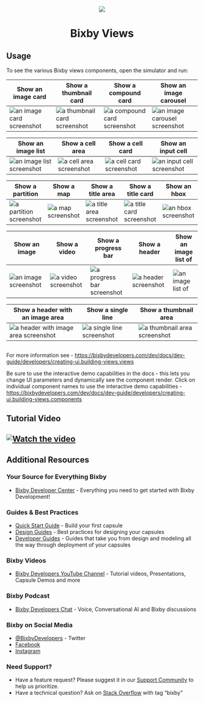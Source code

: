 <p align="Center">
  <img src="https://bixbydevelopers.com/dev/docs-assets/resources/dev-guide/bixby_logo_github-11221940070278028369.png">
    <br/>
  <h1 align="Center">Bixby Views</h1>
</p>

## Usage

To see the various Bixby views components, open the simulator and run:

| Show an image card | Show a thumbnail card | Show a compound card | Show an image carousel |
| --- | --- | --- | --- |
| ![an image card screenshot](screenshots/Image_card_Bixby_Voice.jpg) | ![a thumbnail card screenshot](screenshots/Thumbnail_card_Bixby_Voice.jpg) | ![a compound card screenshot](screenshots/Compound_card_Bixby_Voice.png) | ![an image carousel screenshot](screenshots/Image_carousel_Bixby_Voice.jpg) |

| Show an image list | Show a cell area | Show a cell card | Show an input cell |
| --- | --- | --- | --- |
 | ![an image list screenshot](screenshots/Image_list_Bixby_Voice.jpg) | ![a cell area screenshot](screenshots/Cell_area_Bixby_Voice.png) | ![a cell card screenshot](screenshots/Cell_card_Bixby_Voice.jpg) | ![an input cell screenshot](screenshots/Input_cell_Bixby_Voice.jpg) |


| Show a partition | Show a map | Show a title area | Show a title card | Show an hbox |
| --- | --- | --- | --- | --- |
| ![a partition screenshot](screenshots/Partition_Bixby_Voice.jpg) | ![a map screenshot](screenshots/Map_Bixby_Voice.jpg) | ![a title area screenshot](screenshots/Title_area_Bixby_Voice.jpg) | ![a title card screenshot](screenshots/Title_card_Bixby_Voice.jpg) | ![an hbox screenshot](screenshots/Hbox_Bixby_Voice.jpg) |

| Show an image | Show a video | Show a progress bar | Show a header | Show an image list of |
| --- | --- | --- | --- | --- |
| ![an image screenshot](screenshots/Image_Bixby_Voice.png) | ![a video screenshot](screenshots/Video_Bixby_Voice.png) | ![a progress bar screenshot](screenshots/Progress_Bar_Bixby_Voice.png) | ![a header screenshot](screenshots/Header_Bixby_Voice.png) | ![an image list of](screenshots/Image_List_Of_Bixby_Voice.png) |

| Show a header with an image area | Show a single line | Show a thumbnail area
| --- | --- | --- |
| ![a header with image area screenshot](screenshots/Header_Image_Area_Bixby_Voice.png) | ![a single line screenshot](screenshots/Single_Line_Bixby_Voice.png) |  ![a thumbnail area screenshot](screenshots/Thumbnail_Area_Bixby_Voice.png)

##

For more information see - https://bixbydevelopers.com/dev/docs/dev-guide/developers/creating-ui.building-views.views

Be sure to use the interactive demo capabilities in the docs - this lets you change UI parameters and dynamically see the component render. Click on individual component names to use the interactive demo capabilities - https://bixbydevelopers.com/dev/docs/dev-guide/developers/creating-ui.building-views.components

## Tutorial Video
[![Watch the video](http://i3.ytimg.com/vi/Abwc1tK0uZA/hqdefault.jpg)](https://youtu.be/Abwc1tK0uZA)
---

## Additional Resources

### Your Source for Everything Bixby
* [Bixby Developer Center](http://bixbydevelopers.com) - Everything you need to get started with Bixby Development!

### Guides & Best Practices
* [Quick Start Guide](https://bixbydevelopers.com/dev/docs/get-started/quick-start) - Build your first capsule
* [Design Guides](https://bixbydevelopers.com/dev/docs/dev-guide/design-guides) - Best practices for designing your capsules
* [Developer Guides](https://bixbydevelopers.com/dev/docs/dev-guide/developers) - Guides that take you from design and modeling all the way through deployment of your capsules

### Bixby Videos
* [Bixby Developers YouTube Channel](https://www.youtube.com/c/bixbydevelopers) - Tutorial videos, Presentations, Capsule Demos and more

### Bixby Podcast
* [Bixby Developers Chat](http://bixbydev.buzzsprout.com/) - Voice, Conversational AI and Bixby discussions 

### Bixby on Social Media
* [@BixbyDevelopers](https://twitter.com/bixbydevelopers) - Twitter
* [Facebook](https://facebook.com/BixbyDevelopers)
* [Instagram](https://www.instagram.com/bixbydevelopers/)

### Need Support?
* Have a feature request? Please suggest it in our [Support Community](https://support.bixbydevelopers.com/hc/en-us/community/topics/360000183273-Feature-Requests) to help us prioritize.
* Have a technical question? Ask on [Stack Overflow](https://stackoverflow.com/questions/tagged/bixby) with tag “bixby”

